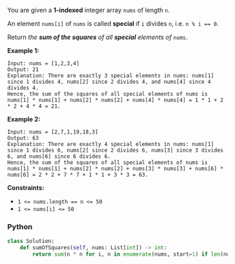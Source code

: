 You are given a  **1-indexed**  integer array  `nums`  of length  `n`.

An element  `nums[i]`  of  `nums`  is called  **special**  if  `i`  divides  `n`, i.e.  `n % i == 0`.

Return  _the  **sum of the squares**  of all  **special**  elements of_ `nums`.

**Example 1:**

```
Input: nums = [1,2,3,4]
Output: 21
Explanation: There are exactly 3 special elements in nums: nums[1] since 1 divides 4, nums[2] since 2 divides 4, and nums[4] since 4 divides 4. 
Hence, the sum of the squares of all special elements of nums is nums[1] * nums[1] + nums[2] * nums[2] + nums[4] * nums[4] = 1 * 1 + 2 * 2 + 4 * 4 = 21.  
```

**Example 2:**

```
Input: nums = [2,7,1,19,18,3]
Output: 63
Explanation: There are exactly 4 special elements in nums: nums[1] since 1 divides 6, nums[2] since 2 divides 6, nums[3] since 3 divides 6, and nums[6] since 6 divides 6. 
Hence, the sum of the squares of all special elements of nums is nums[1] * nums[1] + nums[2] * nums[2] + nums[3] * nums[3] + nums[6] * nums[6] = 2 * 2 + 7 * 7 + 1 * 1 + 3 * 3 = 63. 
```

**Constraints:**

- `1 <= nums.length == n <= 50`
- `1 <= nums[i] <= 50`

### Python

```python
class Solution:
    def sumOfSquares(self, nums: List[int]) -> int:
        return sum(n * n for i, n in enumerate(nums, start=1) if len(nums) % i == 0)
```